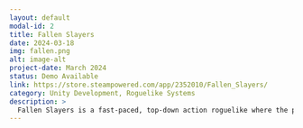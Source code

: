 ```yaml
---
layout: default
modal-id: 2
title: Fallen Slayers
date: 2024-03-18
img: fallen.png
alt: image-alt
project-date: March 2024
status: Demo Available
link: https://store.steampowered.com/app/2352010/Fallen_Slayers/
category: Unity Development, Roguelike Systems
description: >
  Fallen Slayers is a fast-paced, top-down action roguelike where the player controls a fallen hero bound to dark patrons. We designed the core gameplay loop, procedural enemy spawning, and customizable upgrade trees. We implemented a modular stat system tied to soul, patron, and pact combinations—, each changing gameplay outcomes. The current demo includes two champions and two patrons, each with custom behaviors, as well as boss fights, area-of-effect abilities, conditional curses, and progression rewards using persistent currencies.
---
```

